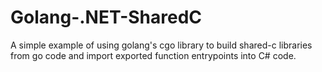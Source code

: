 # Golang-.NET-SharedC
A simple example of using golang's cgo library to build shared-c libraries from go code and import exported function entrypoints into C# code.
